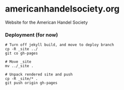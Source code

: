 # americanhandelsociety.org
Website for the American Handel Society

### Deployment (for now)

```
# Turn off jekyll build, and move to deploy branch
cp -R _site ../
git co gh-pages

# Move _site
mv ../_site .

# Unpack rendered site and push
cp -R _site/* .
git push origin gh-pages
```

